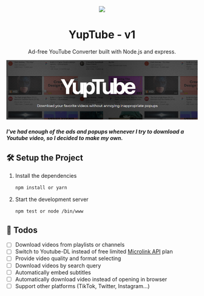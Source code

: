 <p align="center">
  <img width=5% src="https://api.iconify.design/bi/youtube.svg"/>
</p>
<h1 align="center">
  YupTube - v1
</h1>
<p align="center">
  Ad-free YouTube Converter built with Node.js and express.
</p>

<img width="1306" alt="banner" src="public/images/banner.PNG">


##### I've had enough of the ads and popups whenever I try to download a Youtube video, so I decided to make my own.

## 🛠 Setup the Project

1. Install the dependencies

   ```sh
   npm install or yarn
   ```
   
2. Start the development server

   ```sh
   npm test or node /bin/www
   ```
   
## 📄 Todos

- [ ] Download videos from playlists or channels
- [ ] Switch to Youtube-DL instead of free limited [Microlink API](https://microlink.io) plan
- [ ] Provide video quality and format selecting
- [ ] Download videos by search query
- [ ] Automatically embed subtitles
- [ ] Automatically download video instead of opening in browser
- [ ] Support other platforms (TikTok, Twitter, Instagram...)
